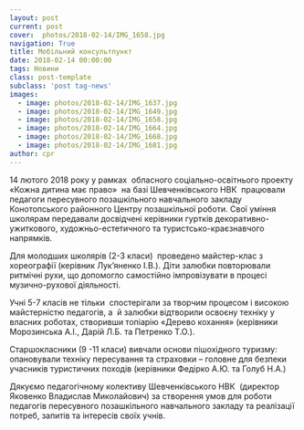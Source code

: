 ```yaml
---
layout: post
current: post
cover:  photos/2018-02-14/IMG_1658.jpg
navigation: True
title: Мобільний консультпункт
date: 2018-02-14 00:00:00
tags: Новини
class: post-template
subclass: 'post tag-news'
images:
  - image: photos/2018-02-14/IMG_1637.jpg
  - image: photos/2018-02-14/IMG_1649.jpg
  - image: photos/2018-02-14/IMG_1658.jpg
  - image: photos/2018-02-14/IMG_1664.jpg
  - image: photos/2018-02-14/IMG_1668.jpg
  - image: photos/2018-02-14/IMG_1681.jpg
author: cpr
---
```


14 лютого 2018 року у рамках  обласного соціально-освітнього проекту «Кожна дитина має право»  на базі Шевченківського НВК  працювали педагоги пересувного позашкільного навчального закладу Конотопського районного Центру позашкільної роботи. Свої уміння школярам передавали досвідчені керівники гуртків декоративно- ужиткового, художньо-естетичного та туристсько-краєзнавчого напрямків.

Для молодших школярів (2-3 класи)  проведено майстер-клас з хореографії (керівник Лук&#8217;яненко І.В.). Діти залюбки повторювали ритмічні рухи, що допомогло самостійно імпровізувати в процесі музично-рухової діяльності.

Учні 5-7 класів не тільки  спостерігали за творчим процесом і високою майстерністю педагогів, а  й залюбки відтворили освоєну техніку у власних роботах, створивши топіарію «Дерево кохання» (керівники Морозинська А.І., Дарій Л.Б. та Петренко Т.О.).

Старшокласники (9 -11 класи) вивчали основи пішохідного туризму: опановували техніку пересування та страховки – головне для безпеки учасників туристичних походів (керівники Федірко А.Ю. та Голуб Н.А.)

Дякуємо педагогічному колективу Шевченківського НВК  (директор Яковенко Владислав Миколайович) за створення умов для роботи педагогів пересувного позашкільного навчального закладу та реалізації потреб, запитів та інтересів своїх учнів.
